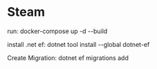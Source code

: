 # Steam
run:
    docker-compose up -d --build


install .net ef:
    dotnet tool install --global dotnet-ef

Create Migration:
    dotnet ef migrations add <MigrationName>
